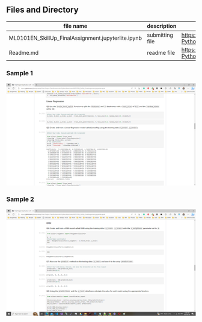 


## Files and Directory ##

| file name | description | links |
| --- | --- | --- |
| ML0101EN_SkillUp_FinalAssignment.jupyterlite.ipynb | submitting file | https://github.com/jkaewprateep/Final-Project-Classification-with-Python/blob/main/ML0101EN_SkillUp_FinalAssignment.jupyterlite.ipynb |
| Readme.md | readme file | https://github.com/jkaewprateep/Final-Project-Classification-with-Python/blob/main/Readme.md |

### Sample 1 ###

![Alt text](https://github.com/jkaewprateep/Final-Project-Classification-with-Python/blob/main/58.png "Title")

### Sample 2 ###

![Alt text](https://github.com/jkaewprateep/Final-Project-Classification-with-Python/blob/main/59.png "Title")
